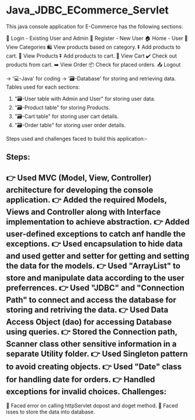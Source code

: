 
 # Java_JDBC_ECommerce_Servlet
This java console application for E-Commerce has the following sections:
 
👤 Login - Existing User and Admin
👥 Register - New User
🏠 Home - User
    👀 View Categories 
        🛍️ View products based on category.
        ⏬ Add products to cart.
    👀 View Products 
        ⏬ Add products to cart.
    🛒 View Cart 
        ✔️ Check out products from cart.
    ➡️ View Order 
        📦 Check for placed orders.
    📤 Logout
 
 
-> '💻-Java' for coding -> '🗃️-Database' for storing and retrieving data.
Tables used for each sections:
 
1. "🗃️-User table with Admin and User"  for storing user data.
2. "🗃️-Product table" for storing Products.
3. "🗃️-Cart table" for storing user cart details.
4. "🗃️-Order table" for storing user order details.
 
 
Steps used and challenges faced to build this application:-
 
Steps:
------
👉 Used MVC (Model, View, Controller) architecture for developing the console application.
👉 Added the required Models, Views and Controller along with Interface implementation to achieve abstraction.
👉 Added user-defined exceptions to catch anf handle the exceptions.
👉 Used encapsulation to hide data and used getter and setter for getting and setting the data for the models.
👉 Used "ArrayList" to store and manipulate data according to the user preferrences.
👉 Used "JDBC" and "Connection Path" to connect and access the database for storing and retriving the data.
👉 Used Data Access Object (dao) for accessing Database using queries.
👉 Stored the Connection path, Scanner class other sensitive information in a separate Utility folder.
👉 Used Singleton pattern to avoid creating objects.
👉 Used "Date" class for handling date for orders.
👉 Handled exceptions for invalid choices.
Challenges:
-----------
🔴 Faced error on calling httpServlet dopost and doget method.
🔴 Faced isses to store the data into database.
